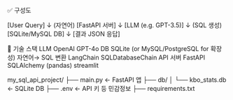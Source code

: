 ✅ 구성도

[User Query]
     ↓ (자연어)
[FastAPI 서버]
     ↓
[LLM (e.g. GPT-3.5)]
     ↓ (SQL 생성)
[SQLite/MySQL DB]
     ↓
[결과 JSON 응답]

🧱 기술 스택
LLM	OpenAI GPT-4o
DB	SQLite (or MySQL/PostgreSQL for 확장성)
자연어→ SQL 변환	LangChain SQLDatabaseChain
API 서버	FastAPI
SQLAlchemy (pandas)
streamlit

my_sql_api_project/
├── main.py                    ← FastAPI 앱
├── db/
│   └── kbo_stats.db           ← SQLite DB
├── .env                       ← API 키 등 민감정보
├── requirements.txt

